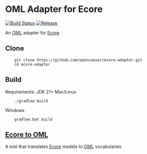 # OML Adapter for Ecore

[![Build Status](https://github.com/opencaesar/ecore-adapter/actions/workflows/ci.yml/badge.svg)](https://github.com/opencaesar/ecore-adapter/actions/workflows/ci.yml)
[![Release](https://img.shields.io/github/v/release/opencaesar/ecore-adapter?label=Release)](https://github.com/opencaesar/ecore-adapter/releases/latest)

An [OML](https://opencaesar.github.io/oml) adapter for [Ecore](https://www.eclipse.org/modeling/emf/)

## Clone
```
    git clone https://github.com/opencaesar/ecore-adapter.git
    cd ecore-adapter
```
      
## Build
Requirements: JDK 21+
Mac/Linux
```
    ./gradlew build
```
Windows
```
    gradlew.bat build
```

## [Ecore to OML](ecore2oml/README.md)

A tool that translates [Ecore](https://www.eclipse.org/modeling/emf/) models to [OML](https://opencaesar.github.io/oml) vocabularies
